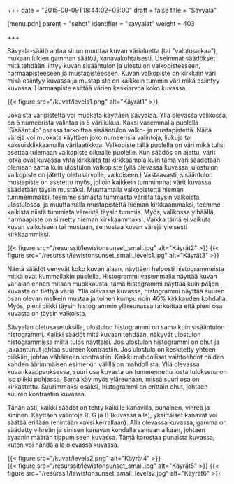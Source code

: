+++
date = "2015-09-09T18:44:02+03:00"
draft = false
title = "Sävyala"

[menu.pdn]
    parent = "sehot"
    identifier = "savyalat"
    weight = 403 

+++

Sävyala-säätö antaa sinun muuttaa kuvan värialuetta (tai "valotusaikaa"), mukaan lukien gamman säätöä, kanavakohtaisesti. Useimmat säädökset mitä
tehdään liittyy kuvan sisääntulon ja ulostulon valkopisteeseen, harmaapisteeseen ja mustapisteeseen. Kuvan valkopiste on kirkkain väri mikä esiintyy
kuvassa ja mustapiste on kaikkein tummin väri mikä esiintyy kuvassa. Harmaapiste esittää värien keskiarvoa koko kuvassa.

<div class="level">
    <div class="level-item">
        {{< figure src="/kuvat/levels1.png" alt="Käyrät1" >}}
    </div>
</div>

Jokaista väripistettä voi muokata käyttäen Sävyalaa. Yllä olevassa valikossa, on 5 numeerista valintaa ja 5 väriliukua. Kaksi vasemmalla puolella
'Sisääntulo' osassa tarkoittaa sisääntulon valko- ja mustapistettä. Näitä värejä voi muokata käyttäen joko numeerisia valintoja, liukuja tai
kaksoisklikkaamalla värilaatikkoa. Valkopiste tällä puolella on väri mikä tulisi asettaa tulemaan valkopiste oikealle puolelle. Kun säädös on
ajettu, värit jotka ovat kuvassa yhtä kirkkaita tai kirkkaampia kuin tämä väri säädetään olemaan sama kuin ulostulon valkopiste (yllä olevassa
kuvassa, ulostulon valkopiste on jätetty oletusarvolle, valkoiseen.) Vastaavasti, sisääntulon mustapiste on asetettu myös, jolloin kaikkein tummimmat
värit kuvassa säädetään täysin mustaksi. Muuttamalla valkopistettä hieman tummemmaksi, teemme samasta tummasta väristä täysin valkoista ulostulossa,
ja muuttamalla mustapistettä hieman kirkkaammaksi, teemme kaikista niistä tummista väreistä täysin tummia. Myös, valikossa ylhäällä, harmaapiste on
siirretty hieman kirkkaammaksi. Vaikka tämä ei vaikuta kuvan valkoiseen tai mustaan, se nostaa kuvan värejä yleisesti kirkkaammiksi.

<div class="level">
    <div class="level-item">
        {{< figure src="/resurssit/lewistonsunset_small.jpg" alt="Käyrät2" >}}
        {{< figure src="/resurssit/lewistonsunset_small_levels1.jpg" alt="Käyrät3" >}}
    </div>
</div>

Nämä säädöt venyvät koko kuvan alaan, näyttäen helposti histogrammeista mitkä ovat kummallakin puolella. Histogrammi vasemmalla näyttää kuvan
värialan ennen mitään muokkausta, tämä histogrammi näyttää kuin paljon kuvasta on tiettyä väriä. Yllä olevassa kuvassa, histogrammi näyttää
suuren osan olevan melkein mustaa ja toinen kumpu noin 40% kirkkauden kohdalla. Myös, pieni piikki täysin histogrammin yläreunassa tarkoittaa
että pieni osa kuvasta on täysin valkoista.

Sävyalan oletusasetuksilla, ulostulon histogrammi on sama kuin sisääntulon histogrammi. Kaikki säädöt mitä kuvaan tehdään, näkyvät ulostulon
histogrammissa miltä tulos näyttäisi. Jos ulostulon histogrammi on ohut ja jakaantunut johtaa suureen kontrastiin. Jos ulostulo on keskitetty
yhteen piikkiin, johtaa vähäiseen kontrastiin. Kaikki mahdolliset vaihtoehdot näiden kahden äärimmäisen esimerkin välillä on mahdollista. Yllä
olevassa kuvankaappauksessa, suuri osa kuvasta on tummennettu josta tuloksena on iso piikki pohjassa. Sama käy myös yläreunaan, missä suuri
osa on kirkastettu. Suurimmaksi osaksi, histogrammi on erittäin ohut, johtaen suuren kontrastiin kuvassa.

Tähän asti, kaikki säädöt on tehty kaikille kanavilla, punainen, vihreä ja sininen. Käyttäen valintoja R, G ja B (kuvassa alla), yksittäiset
kanavat voi säätää erillään (enintään kaksi kerrallaan). Alla olevassa kuvassa, gamma on säädetty vihreän ja sinisen kanavan kohdalla samaan
aikaan, johtaen syaanin määrän tippumiseen kuvassa. Tämä korostaa punaista kuvassa, kuten voi nähdä alla olevassa kuvassa.

<div class="level">
    <div class="level-item">
        {{< figure src="/kuvat/levels2.png" alt="Käyrät4" >}}
    </div>
</div>

<div class="level">
    <div class="level-item">
        {{< figure src="/resurssit/lewistonsunset_small.jpg" alt="Käyrät5" >}}
        {{< figure src="/resurssit/lewistonsunset_small_levels2.jpg" alt="Käyrät6" >}}
    </div>
</div>

